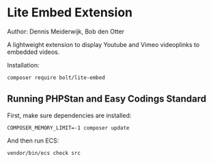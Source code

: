 # Lite Embed Extension

Author: Dennis Meiderwijk, Bob den Otter

A lightweight extension to display Youtube and Vimeo videoplinks to embedded videos.

Installation:

```bash
composer require bolt/lite-embed
```


## Running PHPStan and Easy Codings Standard

First, make sure dependencies are installed:

```
COMPOSER_MEMORY_LIMIT=-1 composer update
```

And then run ECS:

```
vendor/bin/ecs check src
```

